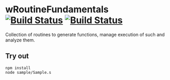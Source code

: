 
# wRoutineFundamentals [![Build Status](https://travis-ci.org/Wandalen/wRoutineFundamentals.svg?branch=master)](https://travis-ci.org/Wandalen/wRoutineFundamentals) [![Build Status](https://ci.appveyor.com/api/projects/status/github/Wandalen/wroutinefundamentals)](https://ci.appveyor.com/project/Wandalen/wroutinefundamentals)

Collection of routines to generate functions, manage execution of such and analyze them.

## Try out
```
npm install
node sample/Sample.s
```









